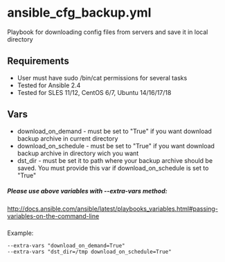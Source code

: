 ansible_cfg_backup.yml
===========

Playbook for downloading  config files from servers and save it in local directory

Requirements
------------
* User must have sudo /bin/cat permissions for several tasks
* Tested for Ansible 2.4
* Tested for SLES 11/12, CentOS 6/7, Ubuntu 14/16/17/18

Vars
------------

* download_on_demand - must be set to "True" if you want download backup archive in current directory
* download_on_schedule - must be set to "True" if you want download backup archive in directory wich you want
* dst_dir - must be set it to path where your backup archive should be saved. You must provide this var if download_on_schedule is set to "True"

##### Please use above variables with --extra-vars method:
http://docs.ansible.com/ansible/latest/playbooks_variables.html#passing-variables-on-the-command-line

###
Example:
```
--extra-vars "download_on_demand=True" 
--extra-vars "dst_dir=/tmp download_on_schedule=True"
```
